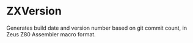 # ZXVersion
Generates build date and version number based on git commit count, in Zeus Z80 Assembler macro format.
